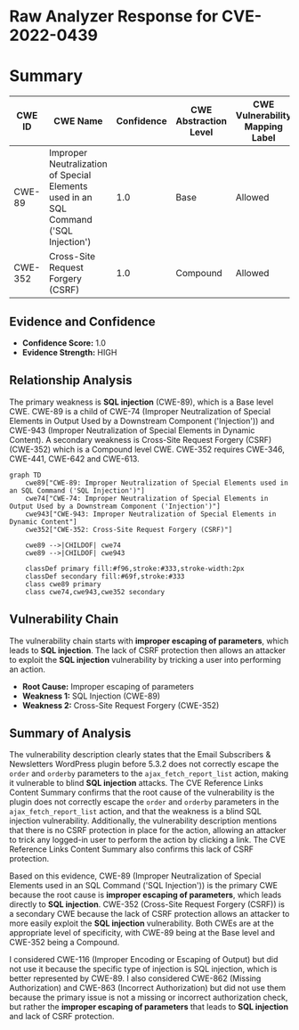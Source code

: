 # Raw Analyzer Response for CVE-2022-0439

# Summary
| CWE ID | CWE Name | Confidence | CWE Abstraction Level | CWE Vulnerability Mapping Label | CWE-Vulnerability Mapping Notes |
|---|---|---|---|---|---|
| CWE-89 | Improper Neutralization of Special Elements used in an SQL Command ('SQL Injection') | 1.0 | Base | Allowed | Primary CWE |
| CWE-352 | Cross-Site Request Forgery (CSRF) | 1.0 | Compound | Allowed | Secondary Candidate |

## Evidence and Confidence

*   **Confidence Score:** 1.0
*   **Evidence Strength:** HIGH

## Relationship Analysis
The primary weakness is **SQL injection** (CWE-89), which is a Base level CWE. CWE-89 is a child of CWE-74 (Improper Neutralization of Special Elements in Output Used by a Downstream Component ('Injection')) and CWE-943 (Improper Neutralization of Special Elements in Dynamic Content). A secondary weakness is Cross-Site Request Forgery (CSRF) (CWE-352) which is a Compound level CWE. CWE-352 requires CWE-346, CWE-441, CWE-642 and CWE-613.

```mermaid
graph TD
    cwe89["CWE-89: Improper Neutralization of Special Elements used in an SQL Command ('SQL Injection')"]
    cwe74["CWE-74: Improper Neutralization of Special Elements in Output Used by a Downstream Component ('Injection')"]
    cwe943["CWE-943: Improper Neutralization of Special Elements in Dynamic Content"]
    cwe352["CWE-352: Cross-Site Request Forgery (CSRF)"]

    cwe89 -->|CHILDOF| cwe74
    cwe89 -->|CHILDOF| cwe943

    classDef primary fill:#f96,stroke:#333,stroke-width:2px
    classDef secondary fill:#69f,stroke:#333
    class cwe89 primary
    class cwe74,cwe943,cwe352 secondary
```

## Vulnerability Chain
The vulnerability chain starts with **improper escaping of parameters**, which leads to **SQL injection**. The lack of CSRF protection then allows an attacker to exploit the **SQL injection** vulnerability by tricking a user into performing an action.
- **Root Cause:** Improper escaping of parameters
- **Weakness 1:** SQL Injection (CWE-89)
- **Weakness 2:** Cross-Site Request Forgery (CWE-352)

## Summary of Analysis
The vulnerability description clearly states that the Email Subscribers & Newsletters WordPress plugin before 5.3.2 does not correctly escape the `order` and `orderby` parameters to the `ajax_fetch_report_list` action, making it vulnerable to blind **SQL injection** attacks. The CVE Reference Links Content Summary confirms that the root cause of the vulnerability is the plugin does not correctly escape the `order` and `orderby` parameters in the `ajax_fetch_report_list` action, and that the weakness is a blind SQL injection vulnerability.
Additionally, the vulnerability description mentions that there is no CSRF protection in place for the action, allowing an attacker to trick any logged-in user to perform the action by clicking a link. The CVE Reference Links Content Summary also confirms this lack of CSRF protection.

Based on this evidence, CWE-89 (Improper Neutralization of Special Elements used in an SQL Command ('SQL Injection')) is the primary CWE because the root cause is **improper escaping of parameters**, which leads directly to **SQL injection**. CWE-352 (Cross-Site Request Forgery (CSRF)) is a secondary CWE because the lack of CSRF protection allows an attacker to more easily exploit the **SQL injection** vulnerability. Both CWEs are at the appropriate level of specificity, with CWE-89 being at the Base level and CWE-352 being a Compound.

I considered CWE-116 (Improper Encoding or Escaping of Output) but did not use it because the specific type of injection is SQL injection, which is better represented by CWE-89. I also considered CWE-862 (Missing Authorization) and CWE-863 (Incorrect Authorization) but did not use them because the primary issue is not a missing or incorrect authorization check, but rather the **improper escaping of parameters** that leads to **SQL injection** and lack of CSRF protection.